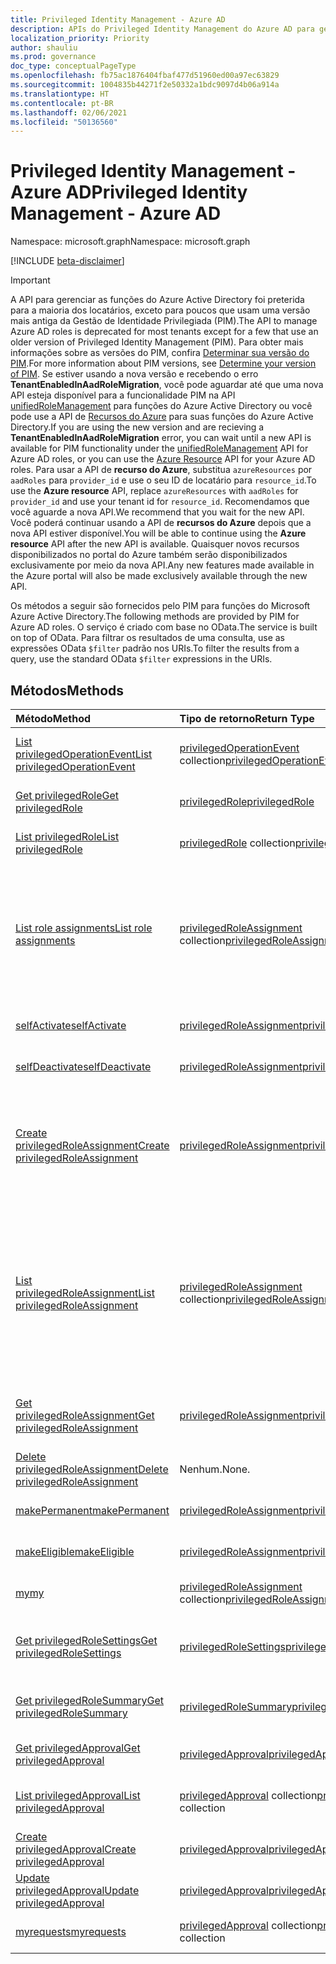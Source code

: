 ```yaml
---
title: Privileged Identity Management - Azure AD
description: APIs do Privileged Identity Management do Azure AD para gerenciar as funções do Azure Active Directory.
localization_priority: Priority
author: shauliu
ms.prod: governance
doc_type: conceptualPageType
ms.openlocfilehash: fb75ac1876404fbaf477d51960ed00a97ec63829
ms.sourcegitcommit: 1004835b44271f2e50332a1bdc9097d4b06a914a
ms.translationtype: HT
ms.contentlocale: pt-BR
ms.lasthandoff: 02/06/2021
ms.locfileid: "50136560"
---
```

# <a name="privileged-identity-management---azure-ad"></a><span data-ttu-id="66920-103">Privileged Identity Management - Azure AD</span><span class="sxs-lookup"><span data-stu-id="66920-103">Privileged Identity Management - Azure AD</span></span>

<span data-ttu-id="66920-104">Namespace: microsoft.graph</span><span class="sxs-lookup"><span data-stu-id="66920-104">Namespace: microsoft.graph</span></span>

[!INCLUDE [beta-disclaimer](../../includes/beta-disclaimer.md)]

> [!IMPORTANT]
> <span data-ttu-id="66920-105">A API para gerenciar as funções do Azure Active Directory foi preterida para a maioria dos locatários, exceto para poucos que usam uma versão mais antiga da Gestão de Identidade Privilegiada (PIM).</span><span class="sxs-lookup"><span data-stu-id="66920-105">The API to manage Azure AD roles is deprecated for most tenants except for a few that use an older version of Privileged Identity Management (PIM).</span></span> <span data-ttu-id="66920-106">Para obter mais informações sobre as versões do PIM, confira [Determinar sua versão do PIM](https://docs.microsoft.com/azure/active-directory/privileged-identity-management/pim-how-to-activate-role?tabs=new#determine-your-version-of-pim).</span><span class="sxs-lookup"><span data-stu-id="66920-106">For more information about PIM versions, see [Determine your version of PIM](https://docs.microsoft.com/azure/active-directory/privileged-identity-management/pim-how-to-activate-role?tabs=new#determine-your-version-of-pim).</span></span> <span data-ttu-id="66920-107">Se estiver usando a nova versão e recebendo o erro **TenantEnabledInAadRoleMigration**, você pode aguardar até que uma nova API esteja disponível para a funcionalidade PIM na API [unifiedRoleManagement](/graph/api/resources/unifiedroledefinition?view=graph-rest-beta) para funções do Azure Active Directory ou você pode use a API de [Recursos do Azure](/graph/api/resources/privilegedidentitymanagement-resources?view=graph-rest-beta) para suas funções do Azure Active Directory.</span><span class="sxs-lookup"><span data-stu-id="66920-107">If you are using the new version and are recieving a **TenantEnabledInAadRoleMigration** error, you can wait until a new API is available for PIM functionality under the [unifiedRoleManagement](/graph/api/resources/unifiedroledefinition?view=graph-rest-beta) API for Azure AD roles, or you can use the [Azure Resource](/graph/api/resources/privilegedidentitymanagement-resources?view=graph-rest-beta) API for your Azure AD roles.</span></span> <span data-ttu-id="66920-108">Para usar a API de **recurso do Azure**, substitua `azureResources` por `aadRoles` para `provider_id` e use o seu ID de locatário para `resource_id`.</span><span class="sxs-lookup"><span data-stu-id="66920-108">To use the **Azure resource** API, replace `azureResources` with `aadRoles` for `provider_id` and use your tenant id for `resource_id`.</span></span> <span data-ttu-id="66920-109">Recomendamos que você aguarde a nova API.</span><span class="sxs-lookup"><span data-stu-id="66920-109">We recommend that you wait for the new API.</span></span> <span data-ttu-id="66920-110">Você poderá continuar usando a API de **recursos do Azure** depois que a nova API estiver disponível.</span><span class="sxs-lookup"><span data-stu-id="66920-110">You will be able to continue using the **Azure resource** API after the new API is available.</span></span> <span data-ttu-id="66920-111">Quaisquer novos recursos disponibilizados no portal do Azure também serão disponibilizados exclusivamente por meio da nova API.</span><span class="sxs-lookup"><span data-stu-id="66920-111">Any new features made available in the Azure portal will also be made exclusively available through the new API.</span></span> 

<span data-ttu-id="66920-112">Os métodos a seguir são fornecidos pelo PIM para funções do Microsoft Azure Active Directory.</span><span class="sxs-lookup"><span data-stu-id="66920-112">The following methods are provided by PIM for Azure AD roles.</span></span> <span data-ttu-id="66920-113">O serviço é criado com base no OData.</span><span class="sxs-lookup"><span data-stu-id="66920-113">The service is built on top of OData.</span></span> <span data-ttu-id="66920-114">Para filtrar os resultados de uma consulta, use as expressões OData ``$filter`` padrão nos URIs.</span><span class="sxs-lookup"><span data-stu-id="66920-114">To filter the results from a query, use the standard OData ``$filter`` expressions in the URIs.</span></span>

## <a name="methods"></a><span data-ttu-id="66920-115">Métodos</span><span class="sxs-lookup"><span data-stu-id="66920-115">Methods</span></span>

| <span data-ttu-id="66920-116">Método</span><span class="sxs-lookup"><span data-stu-id="66920-116">Method</span></span> | <span data-ttu-id="66920-117">Tipo de retorno</span><span class="sxs-lookup"><span data-stu-id="66920-117">Return Type</span></span> | <span data-ttu-id="66920-118">Descrição</span><span class="sxs-lookup"><span data-stu-id="66920-118">Description</span></span> |
|:---------------|:--------|:----------|
|[<span data-ttu-id="66920-119">List privilegedOperationEvent</span><span class="sxs-lookup"><span data-stu-id="66920-119">List privilegedOperationEvent</span></span>](../api/privilegedoperationevent-list.md) | <span data-ttu-id="66920-120">[privilegedOperationEvent](privilegedoperationevent.md) collection</span><span class="sxs-lookup"><span data-stu-id="66920-120">[privilegedOperationEvent](privilegedoperationevent.md) collection</span></span> |<span data-ttu-id="66920-121">Obtenha a coleção de objeto privilegedOperationEvent.</span><span class="sxs-lookup"><span data-stu-id="66920-121">Get privilegedOperationEvent object collection.</span></span> |
|[<span data-ttu-id="66920-122">Get privilegedRole</span><span class="sxs-lookup"><span data-stu-id="66920-122">Get privilegedRole</span></span>](../api/privilegedrole-get.md) |[<span data-ttu-id="66920-123">privilegedRole</span><span class="sxs-lookup"><span data-stu-id="66920-123">privilegedRole</span></span>](privilegedrole.md)| <span data-ttu-id="66920-124">Recupere um objeto privilegedRole.</span><span class="sxs-lookup"><span data-stu-id="66920-124">Get a privilegedRole object.</span></span>|
|[<span data-ttu-id="66920-125">List privilegedRole</span><span class="sxs-lookup"><span data-stu-id="66920-125">List privilegedRole</span></span>](../api/privilegedrole-list.md) | <span data-ttu-id="66920-126">[privilegedRole](privilegedrole.md) collection</span><span class="sxs-lookup"><span data-stu-id="66920-126">[privilegedRole](privilegedrole.md) collection</span></span> |<span data-ttu-id="66920-127">Obtenha coleção de objeto privilegedRole.</span><span class="sxs-lookup"><span data-stu-id="66920-127">Get privilegedRole object collection.</span></span> |
|[<span data-ttu-id="66920-128">List role assignments</span><span class="sxs-lookup"><span data-stu-id="66920-128">List role assignments</span></span>](../api/privilegedrole-list-assignments.md) | <span data-ttu-id="66920-129">[privilegedRoleAssignment](privilegedroleassignment.md) collection</span><span class="sxs-lookup"><span data-stu-id="66920-129">[privilegedRoleAssignment](privilegedroleassignment.md) collection</span></span> |<span data-ttu-id="66920-130">Obtenha a coleção privilegedRoleAssignment para a função em particular.</span><span class="sxs-lookup"><span data-stu-id="66920-130">Get privilegedRoleAssignment collection for the particular role.</span></span> <span data-ttu-id="66920-131">Cada privilegedRoleAssignment representa uma atribuição de função a um usuário.</span><span class="sxs-lookup"><span data-stu-id="66920-131">Each privilegedRoleAssignment represents a role assignment to a user.</span></span>|
|[<span data-ttu-id="66920-132">selfActivate</span><span class="sxs-lookup"><span data-stu-id="66920-132">selfActivate</span></span>](../api/privilegedrole-selfactivate.md) | [<span data-ttu-id="66920-133">privilegedRoleAssignment</span><span class="sxs-lookup"><span data-stu-id="66920-133">privilegedRoleAssignment</span></span>](privilegedroleassignment.md) |<span data-ttu-id="66920-134">Ative a função que é atribuída ao solicitante.</span><span class="sxs-lookup"><span data-stu-id="66920-134">Activate the role that is assigned to the requestor.</span></span>|
|[<span data-ttu-id="66920-135">selfDeactivate</span><span class="sxs-lookup"><span data-stu-id="66920-135">selfDeactivate</span></span>](../api/privilegedrole-selfdeactivate.md) | [<span data-ttu-id="66920-136">privilegedRoleAssignment</span><span class="sxs-lookup"><span data-stu-id="66920-136">privilegedRoleAssignment</span></span>](privilegedroleassignment.md) |<span data-ttu-id="66920-137">Desative a função que é atribuída ao solicitante.</span><span class="sxs-lookup"><span data-stu-id="66920-137">Deactivate the role that is assigned to the requestor.</span></span>|
|[<span data-ttu-id="66920-138">Create privilegedRoleAssignment</span><span class="sxs-lookup"><span data-stu-id="66920-138">Create privilegedRoleAssignment</span></span>](../api/privilegedroleassignment-post-privilegedroleassignments.md) |[<span data-ttu-id="66920-139">privilegedRoleAssignment</span><span class="sxs-lookup"><span data-stu-id="66920-139">privilegedRoleAssignment</span></span>](privilegedroleassignment.md)| <span data-ttu-id="66920-140">Crie uma nova privilegedRoleAssignment (atribuição de função) postando-a na coleção privilegedRoleAssignments.</span><span class="sxs-lookup"><span data-stu-id="66920-140">Create a new privilegedRoleAssignment (role assignment) by posting to the privilegedRoleAssignments collection.</span></span>|
|[<span data-ttu-id="66920-141">List privilegedRoleAssignment</span><span class="sxs-lookup"><span data-stu-id="66920-141">List privilegedRoleAssignment</span></span>](../api/privilegedroleassignment-list.md) | <span data-ttu-id="66920-142">[privilegedRoleAssignment](privilegedroleassignment.md) collection</span><span class="sxs-lookup"><span data-stu-id="66920-142">[privilegedRoleAssignment](privilegedroleassignment.md) collection</span></span> |<span data-ttu-id="66920-143">Obtenha a coleção de objeto privilegedRoleAssignment.</span><span class="sxs-lookup"><span data-stu-id="66920-143">Get privilegedRoleAssignment object collection.</span></span> <span data-ttu-id="66920-144">A coleção contém todas as atribuições de função da organização.</span><span class="sxs-lookup"><span data-stu-id="66920-144">The collection contains all role assignments for the organization.</span></span> <span data-ttu-id="66920-145">Cada privilegedRoleAssignment representa uma atribuição de função a um usuário.</span><span class="sxs-lookup"><span data-stu-id="66920-145">Each privilegedRoleAssignment represents a role assignment to a user.</span></span> |
|[<span data-ttu-id="66920-146">Get privilegedRoleAssignment</span><span class="sxs-lookup"><span data-stu-id="66920-146">Get privilegedRoleAssignment</span></span>](../api/privilegedroleassignment-get.md) | [<span data-ttu-id="66920-147">privilegedRoleAssignment</span><span class="sxs-lookup"><span data-stu-id="66920-147">privilegedRoleAssignment</span></span>](privilegedroleassignment.md)|<span data-ttu-id="66920-148">Obtenha o objeto privilegedRoleAssignment com a id da tarefa especificada.</span><span class="sxs-lookup"><span data-stu-id="66920-148">Get privilegedRoleAssignment object with the specified assignment id.</span></span> |
|[<span data-ttu-id="66920-149">Delete privilegedRoleAssignment</span><span class="sxs-lookup"><span data-stu-id="66920-149">Delete privilegedRoleAssignment</span></span>](../api/privilegedroleassignment-delete.md) | <span data-ttu-id="66920-150">Nenhum.</span><span class="sxs-lookup"><span data-stu-id="66920-150">None.</span></span> |<span data-ttu-id="66920-151">Exclua um objeto privilegedRoleAssignment.</span><span class="sxs-lookup"><span data-stu-id="66920-151">Delete privilegedRoleAssignment object.</span></span> |
|[<span data-ttu-id="66920-152">makePermanent</span><span class="sxs-lookup"><span data-stu-id="66920-152">makePermanent</span></span>](../api/privilegedroleassignment-makepermanent.md) | [<span data-ttu-id="66920-153">privilegedRoleAssignment</span><span class="sxs-lookup"><span data-stu-id="66920-153">privilegedRoleAssignment</span></span>](privilegedroleassignment.md) |<span data-ttu-id="66920-154">Torne a atribuição de função como permanente.</span><span class="sxs-lookup"><span data-stu-id="66920-154">Make the role assignment as permanent.</span></span> |
|[<span data-ttu-id="66920-155">makeEligible</span><span class="sxs-lookup"><span data-stu-id="66920-155">makeEligible</span></span>](../api/privilegedroleassignment-makeeligible.md) | [<span data-ttu-id="66920-156">privilegedRoleAssignment</span><span class="sxs-lookup"><span data-stu-id="66920-156">privilegedRoleAssignment</span></span>](privilegedroleassignment.md) |<span data-ttu-id="66920-157">Tornar a atribuição de função como qualificada.</span><span class="sxs-lookup"><span data-stu-id="66920-157">Make the role assignment as eligible.</span></span> |
|[<span data-ttu-id="66920-158">my</span><span class="sxs-lookup"><span data-stu-id="66920-158">my</span></span>](../api/privilegedroleassignment-my.md) | <span data-ttu-id="66920-159">[privilegedRoleAssignment](privilegedroleassignment.md) collection</span><span class="sxs-lookup"><span data-stu-id="66920-159">[privilegedRoleAssignment](privilegedroleassignment.md) collection</span></span>|<span data-ttu-id="66920-160">Obtenha as atribuições de função do solicitante.</span><span class="sxs-lookup"><span data-stu-id="66920-160">Get the requestor's role assignments.</span></span> |
|[<span data-ttu-id="66920-161">Get privilegedRoleSettings</span><span class="sxs-lookup"><span data-stu-id="66920-161">Get privilegedRoleSettings</span></span>](../api/privilegedrolesettings-get.md) | [<span data-ttu-id="66920-162">privilegedRoleSettings</span><span class="sxs-lookup"><span data-stu-id="66920-162">privilegedRoleSettings</span></span>](../resources/privilegedrolesettings.md)|<span data-ttu-id="66920-163">Recupere as propriedades do objeto privilegedRoleSettings.</span><span class="sxs-lookup"><span data-stu-id="66920-163">Retrieve the properties of privilegedRoleSettings object.</span></span> |
|[<span data-ttu-id="66920-164">Get privilegedRoleSummary</span><span class="sxs-lookup"><span data-stu-id="66920-164">Get privilegedRoleSummary</span></span>](../api/privilegedrolesummary-get.md) | [<span data-ttu-id="66920-165">privilegedRoleSummary</span><span class="sxs-lookup"><span data-stu-id="66920-165">privilegedRoleSummary</span></span>](../resources/privilegedrolesummary.md)|<span data-ttu-id="66920-166">Recupere o objeto privilegedRoleSummary.</span><span class="sxs-lookup"><span data-stu-id="66920-166">Retrieve the privilegedRoleSummary object.</span></span> |
|[<span data-ttu-id="66920-167">Get privilegedApproval</span><span class="sxs-lookup"><span data-stu-id="66920-167">Get privilegedApproval</span></span>](../api/privilegedapproval-get.md) |[<span data-ttu-id="66920-168">privilegedApproval</span><span class="sxs-lookup"><span data-stu-id="66920-168">privilegedApproval</span></span>](privilegedapproval.md)| <span data-ttu-id="66920-169">Obtenha um objeto privilegedApproval.</span><span class="sxs-lookup"><span data-stu-id="66920-169">Get a privilegedApproval object.</span></span>|
|[<span data-ttu-id="66920-170">List privilegedApproval</span><span class="sxs-lookup"><span data-stu-id="66920-170">List privilegedApproval</span></span>](../api/privilegedapproval-list.md) | <span data-ttu-id="66920-171">[privilegedApproval](privilegedapproval.md) collection</span><span class="sxs-lookup"><span data-stu-id="66920-171">[privilegedApproval](privilegedapproval.md) collection</span></span> |<span data-ttu-id="66920-172">Obtenha uma coleção de objeto privilegedApproval.</span><span class="sxs-lookup"><span data-stu-id="66920-172">Get privilegedApproval object collection.</span></span> |
|[<span data-ttu-id="66920-173">Create privilegedApproval</span><span class="sxs-lookup"><span data-stu-id="66920-173">Create privilegedApproval</span></span>](../api/privilegedapproval-post-privilegedapproval.md) | [<span data-ttu-id="66920-174">privilegedApproval</span><span class="sxs-lookup"><span data-stu-id="66920-174">privilegedApproval</span></span>](privilegedapproval.md)    |<span data-ttu-id="66920-175">Crie um objeto privilegedApproval.</span><span class="sxs-lookup"><span data-stu-id="66920-175">Create privilegedApproval object.</span></span> |
|[<span data-ttu-id="66920-176">Update privilegedApproval</span><span class="sxs-lookup"><span data-stu-id="66920-176">Update privilegedApproval</span></span>](../api/privilegedapproval-update.md) | [<span data-ttu-id="66920-177">privilegedApproval</span><span class="sxs-lookup"><span data-stu-id="66920-177">privilegedApproval</span></span>](privilegedapproval.md) |<span data-ttu-id="66920-178">Atualize um objeto privilegedApproval.</span><span class="sxs-lookup"><span data-stu-id="66920-178">Update privilegedApproval object.</span></span> |
|[<span data-ttu-id="66920-179">myrequests</span><span class="sxs-lookup"><span data-stu-id="66920-179">myrequests</span></span>](../api/privilegedapproval-myrequests.md) | <span data-ttu-id="66920-180">[privilegedApproval](privilegedapproval.md) collection</span><span class="sxs-lookup"><span data-stu-id="66920-180">[privilegedApproval](privilegedapproval.md) collection</span></span>|<span data-ttu-id="66920-181">Receba solicitações de aprovação do solicitante.</span><span class="sxs-lookup"><span data-stu-id="66920-181">Get the requestor's approval requests.</span></span> |

<!-- uuid: 8fcb5dbc-d5aa-4681-8e31-b001d5168d79
2015-10-25 14:57:30 UTC -->
<!--
{
  "type": "#page.annotation",
  "description": "Service root",
  "keywords": "",
  "section": "documentation",
  "tocPath": "",
  "suppressions": []
}
-->
